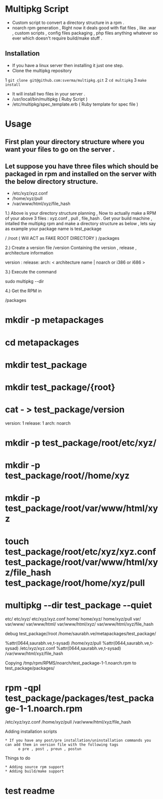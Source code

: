 # Multipkg Script
* Custom script to convert a directory structure in a rpm .
* noarch rpm generation , Right now it deals good with flat files , like .war , custom scripts , config files packaging , php files anything whatever so ever which doesn't require build/make stuff .

## Installation
* If you have a linux server then installing it just one step.
* Clone the multipkg repository

1 `git clone git@github.com:sverma/multipkg.git`
2 `cd multipkg`
3 `make install`
* It will install two files in your server .
* /usr/local/bin/multipkg ( Ruby Script )
* /etc/multipkg/spec_template.erb ( Ruby template for spec file )

# Usage
## First plan your directory structure where you want your files to go on the server .
## Let suppose you have three files which should be packaged in rpm and installed on the server with the below directory structure.
* /etc/xyz/xyz.conf
* /home/xyz/pull
* /var/www/html/xyz/file_hash

1.) Above is your directory structure planning , Now to actually make a RPM of your above 3 files : xyz.conf , pull , file_hash . Get your build machine , intalled the multipkg rpm and make a directory structure as below , lets say as example your package name is test_package

<package name>/
<package name>/root ( Will ACT as FAKE ROOT DIRECTORY )
<package name>/packages

2.) Create a version file <package name>/version Containing the version , release , architecture information

version : <version number>
release: <release name>
arch: < architecture name | noarch or i386 or i686 >

3.) Execute the command

sudo multipkg --dir <package name>

4.) Get the RPM in

<package name>/packages

# mkdir -p metapackages
# cd metapackages 
# mkdir test_package
# mkdir test_package/{root} 
# cat - > test_package/version
version: 1
release: 1 
arch: noarch
# mkdir -p  test_package/root/etc/xyz/
# mkdir -p test_package/root//home/xyz
# mkdir -p test_package/root/var/www/html/xyz
# touch test_package/root/etc/xyz/xyz.conf test_package/root/var/www/html/xyz/file_hash test_package/root/home/xyz/pull 
# multipkg --dir test_package --quiet 
etc/
etc/xyz/
etc/xyz/xyz.conf
home/
home/xyz/
home/xyz/pull
var/
var/www/
var/www/html/
var/www/html/xyz/
var/www/html/xyz/file_hash


 debug test_package//root /home/saurabh.ve/metapackages/test_package/  

 
%attr(0644,saurabh.ve,t-sysad)  /home/xyz/pull
%attr(0644,saurabh.ve,t-sysad)  /etc/xyz/xyz.conf
%attr(0644,saurabh.ve,t-sysad)  /var/www/html/xyz/file_hash

 Copying /tmp/rpm/RPMS/noarch/test_package-1-1.noarch.rpm  to test_package/packages/ 

# rpm -qpl test_package/packages/test_package-1-1.noarch.rpm 
/etc/xyz/xyz.conf
/home/xyz/pull
/var/www/html/xyz/file_hash

Adding installation scripts

    * If you have any post/pre installation/uninstallation commands you can add them in version file with the following tags
          o pre , post , preun , postun

Things to do

    * Adding source rpm support
    * Adding build/make support

# test readme
